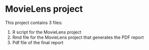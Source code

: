 # MovieLens project

This project contains 3 files:
1. R script for the MovieLens project
2. Rmd file for the MovieLens project that generates the PDF report
3. Pdf file of the final report